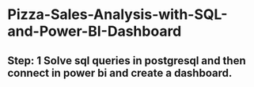 # Pizza-Sales-Analysis-with-SQL-and-Power-BI-Dashboard

## Step: 1 Solve sql queries in postgresql and then connect in power bi and create a dashboard.
